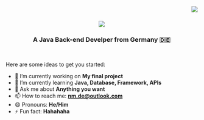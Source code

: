 <img align="right" src="https://visitor-badge.laobi.icu/badge?page_id=salesp07.salesp07" />

<h1 align="center">
    <img src="https://readme-typing-svg.herokuapp.com/?font=Righteous&size=35&center=true&vCenter=true&width=500&height=70&duration=4000&lines=Hi+There!+👋;+I'm+Mahmoud+Najmeh!;" />
</h1>

<h3 align="center">A Java Back-end Develper from Germany 🇩🇪</h3>

<br/>

Here are some ideas to get you started:

- 🔭 I’m currently working on **My final project**
- 🌱 I’m currently learning **Java, Database, Framework, APIs**
- 💬 Ask me about **Anything you want**
- 📫 How to reach me: **nm.de@outlook.com**
- 😄 Pronouns: **He/Him**
- ⚡ Fun fact: **Hahahaha**

